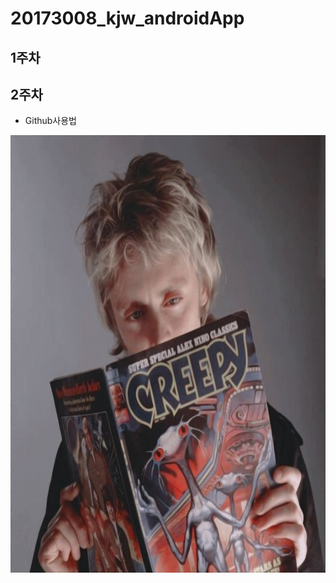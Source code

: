 # 20173008_kjw_androidApp

## 1주차

## 2주차
  - Github사용법

<img width="700" height="700" src="./png/로저.jpg"></img>
